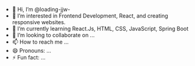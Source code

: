 - 👋 Hi, I’m @loading-jjw-
- 👀 I’m interested in Frontend Development, React, and creating responsive websites.
- 🌱 I’m currently learning React.Js, HTML, CSS, JavaScript, Spring Boot
- 💞️ I’m looking to collaborate on ...
- 📫 How to reach me ...
- 😄 Pronouns: ...
- ⚡ Fun fact: ...
